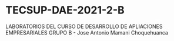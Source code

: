 # TECSUP-DAE-2021-2-B
LABORATORIOS DEL CURSO DE DESARROLLO DE APLIACIONES EMPRESARIALES GRUPO B - Jose Antonio Mamani Choquehuanca
